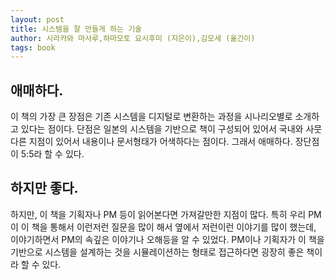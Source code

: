 ```yaml
---
layout: post
title: 시스템을 잘 만들게 하는 기술
author: 시라카와 마사루,하마모토 요시후미 (지은이),김모세 (옮긴이)
tags: book
---
```


## 애매하다.

이 책의 가장 큰 장점은 기존 시스템을 디지털로 변환하는 과정을 시나리오별로 소개하고 있다는 점이다. 단점은 일본의 시스템을 기반으로 책이 구성되어 있어서 국내와 사뭇다른 지점이 있어서 내용이나 문서형태가 어색하다는 점이다. 그래서 애매하다. 장단점이 5:5라 할 수 있다.

## 하지만 좋다.

하지만, 이 책을 기획자나 PM 등이 읽어본다면 가져갈만한 지점이 많다. 특히 우리 PM이 이 책을 통해서 이런저런 질문을 많이 해서 옆에서 저런이런 이야기를 많이 했는데, 이야기하면서 PM의 속깊은 이야기나 오해등을 알 수 있었다. PM이나 기획자가 이 책을 기반으로 시스템을 설계하는 것을 시뮬레이션하는 형태로 접근하다면 굉장히 좋은 책이라 할 수 있다.
